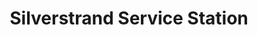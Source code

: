 ---
title: "Silverstrand Service Station"
url: /galway/silverstrand-service-station/
shop: convenience
---